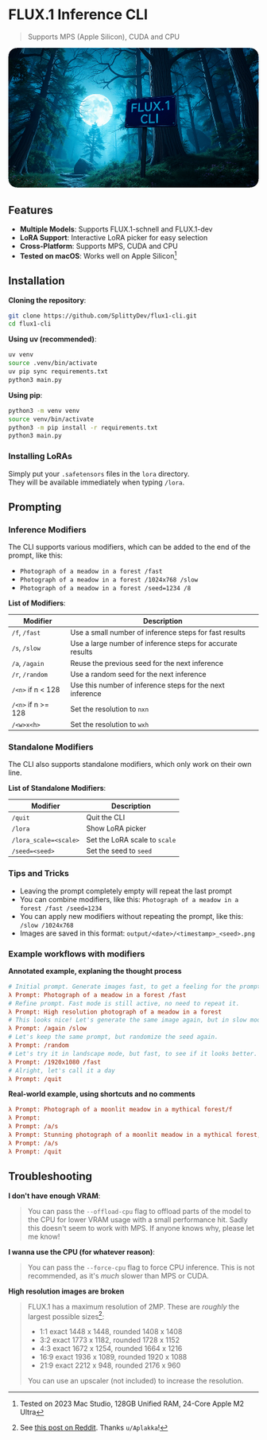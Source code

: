 # FLUX.1 Inference CLI
> Supports MPS (Apple Silicon), CUDA and CPU

![](./banner.png)

## Features

- **Multiple Models**: Supports FLUX.1-schnell and FLUX.1-dev
- **LoRA Support**: Interactive LoRA picker for easy selection
- **Cross-Platform**: Supports MPS, CUDA and CPU
- **Tested on macOS**: Works well on Apple Silicon[^1]

## Installation

**Cloning the repository**:
```bash
git clone https://github.com/SplittyDev/flux1-cli.git
cd flux1-cli
```

**Using uv (recommended)**:
```bash
uv venv
source .venv/bin/activate
uv pip sync requirements.txt
python3 main.py
```

**Using pip**:
```bash
python3 -m venv venv
source venv/bin/activate
python3 -m pip install -r requirements.txt
python3 main.py
```

### Installing LoRAs

Simply put your `.safetensors` files in the `lora` directory.  
They will be available immediately when typing `/lora`.

## Prompting

### Inference Modifiers

The CLI supports various modifiers, which can be added to the end of the prompt, like this:
- `Photograph of a meadow in a forest /fast`
- `Photograph of a meadow in a forest /1024x768 /slow`
- `Photograph of a meadow in a forest /seed=1234 /8`

**List of Modifiers**:

| Modifier           | Description                                                |
|--------------------|------------------------------------------------------------|
| `/f`, `/fast`      | Use a small number of inference steps for fast results     |
| `/s`, `/slow`      | Use a large number of inference steps for accurate results |
| `/a`, `/again`     | Reuse the previous seed for the next inference             |
| `/r`, `/random`    | Use a random seed for the next inference                   |
| `/<n>` if n < 128  | Use this number of inference steps for the next inference  |
| `/<n>` if n >= 128 | Set the resolution to `nxn`                                |
| `/<w>x<h>`         | Set the resolution to `wxh`                                |

### Standalone Modifiers

The CLI also supports standalone modifiers, which only work on their own line.

**List of Standalone Modifiers**:

| Modifier              | Description                   |
|-----------------------|-------------------------------|
| `/quit`               | Quit the CLI                  |
| `/lora`               | Show LoRA picker              |
| `/lora_scale=<scale>` | Set the LoRA scale to `scale` |
| `/seed=<seed>`        | Set the seed to `seed`        |

### Tips and Tricks

- Leaving the prompt completely empty will repeat the last prompt
- You can combine modifiers, like this: `Photograph of a meadow in a forest /fast /seed=1234`
- You can apply new modifiers without repeating the prompt, like this: `/slow /1024x768`
- Images are saved in this format: `output/<date>/<timestamp>_<seed>.png`

### Example workflows with modifiers

**Annotated example, explaning the thought process**

```ini
# Initial prompt. Generate images fast, to get a feeling for the prompt.
λ Prompt: Photograph of a meadow in a forest /fast
# Refine prompt. Fast mode is still active, no need to repeat it.
λ Prompt: High resolution photograph of a meadow in a forest
# This looks nice! Let's generate the same image again, but in slow mode.
λ Prompt: /again /slow
# Let's keep the same prompt, but randomize the seed again.
λ Prompt: /random
# Let's try it in landscape mode, but fast, to see if it looks better.
λ Prompt: /1920x1080 /fast
# Alright, let's call it a day
λ Prompt: /quit
```

**Real-world example, using shortcuts and no comments**

```ini
λ Prompt: Photograph of a moonlit meadow in a mythical forest/f
λ Prompt: 
λ Prompt: /a/s
λ Prompt: Stunning photograph of a moonlit meadow in a mythical forest, godrays/r/f
λ Prompt: /a/s
λ Prompt: /quit
```

## Troubleshooting

**I don't have enough VRAM**:
> You can pass the `--offload-cpu` flag to offload parts of the model to the CPU for lower VRAM usage with a small performance hit. Sadly this doesn't seem to work with MPS. If anyone knows why, please let me know!

**I wanna use the CPU (for whatever reason)**:
> You can pass the `--force-cpu` flag to force CPU inference. This is not recommended, as it's _much_ slower than MPS or CUDA.

**High resolution images are broken**
> FLUX.1 has a maximum resolution of 2MP. These are _roughly_ the largest possible sizes[^2]:
> - 1:1 exact 1448 x 1448, rounded 1408 x 1408
> - 3:2 exact 1773 x 1182, rounded 1728 x 1152
> - 4:3 exact 1672 x 1254, rounded 1664 x 1216
> - 16:9 exact 1936 x 1089, rounded 1920 x 1088
> - 21:9 exact 2212 x 948, rounded 2176 x 960
>
> You can use an upscaler (not included) to increase the resolution.

<!-- Footnotes -->

[^1]: Tested on 2023 Mac Studio, 128GB Unified RAM, 24-Core Apple M2 Ultra
[^2]: See [this post on Reddit](https://www.reddit.com/r/StableDiffusion/comments/1enxdga/flux_recommended_resolutions_from_01_to_20/). Thanks `u/Aplakka`!
